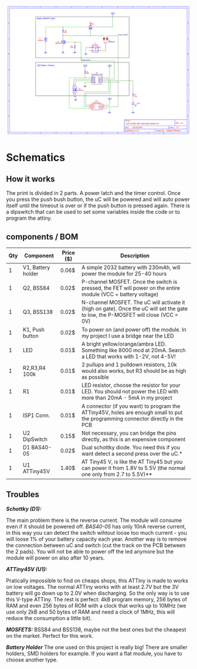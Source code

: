 ![alt text](https://github.com/Adrianotiger/ledcandle/blob/master/pcb/Led_candle_schema.png "Led Candle Schema, version 1.3")

# Schematics

## How it works
The print is divided in 2 parts. A power latch and the timer control.
Once you press the push bush button, the uC will be powered and will auto power itself until the timeout is over or if the push button is pressed again.
There is a dipswitch that can be used to set some variables inside the code or to program the attiny.

## components / BOM

| Qty | Component | Price ($) | Description |
|-----|-----------|-------|-------------|
|  1  | V1, Battery holder | 0.06$ | A simple 2032 battery with 230mAh, will power the module for 25-40 hours |
|  1  | Q2, BSS84 | 0.02$ | P-channel MOSFET. Once the switch is pressed, the FET will power on the entire module (VCC = battery voltage) |
|  1  | Q3, BSS138 | 0.02$ | N-channel MOSFET. The uC will activate it (high on gate). Once the uC will set the gate to low, the P-MOSFET will close (VCC = 0V) |
|  1  | K1, Push button | 0.02$ | To power on (and power off) the module. In my project I use a bridge near the LED |
|  1  | LED | 0.01$ | A bright yellow/orange/ambra LED. Something like 8000 mcd at 20mA. Search a LED that works with 1-2V, not 4-5V! |
|  1  | R2,R3,R4 100k | 0.01$ | 2 pullups and 1 pulldown resistors, 10k would also works, but R3 should be as high as possible |
|  1  | R1 | 0.01$ | LED resistor, choose the resistor for your LED. You should not power the LED with more than 20mA - 5mA in my project |
|  1  | ISP1 Conn. | 0.01$ | A connector (if you want) to program the ATTiny45V, holes are enough small to put the programming connector directly in the PCB |
|  1  | U2 DipSwitch | 0.15$ | Not necessary, you can bridge the pins directly, as this is an expensive component |
|  1  | D1 BAS40-05 | 0.02$ | Dual schottky diode. You need this if you want detect a second press over the uC.* |
|  1  | U1 ATTiny45V | 1.40$ | AT Tiny45 V, is like the AT Tiny45 but you can power it from 1.8V to 5.5V (the normal one only from 2.7 to 5.5V)** |

## Troubles
***Schottky (D1):***

The main problem there is the reverse current. The module will consume even if it should be powered off. *BAS40-05* has only 10nA reverse current, in this way you can detect the switch wihtout loose too much current - you will loose 1% of your battery capacity each year. 
Another way is to remove the connection between uC and switch (cut the track on the PCB between the 2 pads). You will not be able to power off the led anymore but the module will power on also after 10 years.

***ATTiny45V (U1):***

Pratically impossible to find on cheaps shops, this ATTiny is made to works on low voltages. The normal ATTiny works with at least 2.7V but the 3V battery will go down up to 2.0V when discharging. So the only way is to use this V-type ATTiny. The rest is perfect:
4kB program memory, 256 bytes of RAM and even 256 bytes of ROM with a clock that works up to 10MHz (we use only 2kB and 50 bytes of RAM and need a clock of 1MHz, this will reduce the consumption a little bit).

***MOSFETS:***
BSS84 and BSS138, maybe not the best ones but the cheapest on the market. Perfect for this work.

***Battery Holder***
The one used on this project is really big! There are smaller holders, SMD holders for example. If you want a flat module, you have to choose another type.
